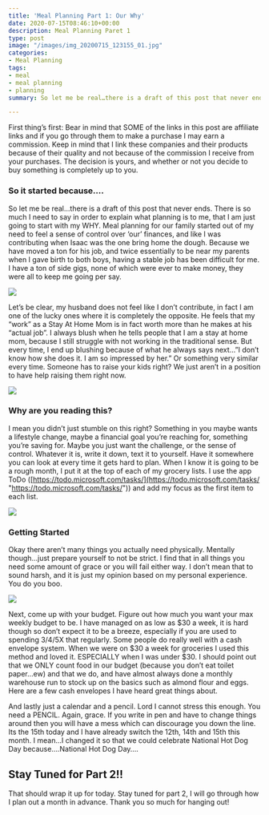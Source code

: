 ```yaml
---
title: 'Meal Planning Part 1: Our Why'
date: 2020-07-15T08:46:10+00:00
description: Meal Planning Paret 1
type: post
image: "/images/img_20200715_123155_01.jpg"
categories:
- Meal Planning
tags:
- meal
- meal planning
- planning
summary: So let me be real…there is a draft of this post that never ends. There is so much I need to say in order to explain what planning is to me, that I am just going to start with my WHY.

---
```

First thing’s first: Bear in mind that SOME of the links in this post are affiliate links and if you go through them to make a purchase I may earn a commission. Keep in mind that I link these companies and their products because of their quality and not because of the commission I receive from your purchases. The decision is yours, and whether or not you decide to buy something is completely up to you.

### So it started because….

So let me be real…there is a draft of this post that never ends. There is so much I need to say in order to explain what planning is to me, that I am just going to start with my WHY. Meal planning for our family started out of my need to feel a sense of control over ‘our’ finances, and like I was contributing when Isaac was the one bring home the dough. Because we have moved a ton for his job, and twice essentially to be near my parents when I gave birth to both boys, having a stable job has been difficult for me. I have a ton of side gigs, none of which were ever to make money, they were all to keep me going per say.

![](https://cookcraftparent.files.wordpress.com/2020/07/what-is-your-why_-1.png?w=940)

Let’s be clear, my husband does not feel like I don’t contribute, in fact I am one of the lucky ones where it is completely the opposite. He feels that my “work” as a Stay At Home Mom is in fact worth more than he makes at his “actual job”. I always blush when he tells people that I am a stay at home mom, because I still struggle with not working in the traditional sense. But every time, I end up blushing because of what he always says next…”I don’t know how she does it. I am so impressed by her.” Or something very similar every time. Someone has to raise your kids right? We just aren’t in a position to have help raising them right now.

![](https://cookcraftparent.files.wordpress.com/2020/07/what-is-your-why_.png?w=940)

### Why are you reading this?

I mean you didn’t just stumble on this right? Something in you maybe wants a lifestyle change, maybe a financial goal you’re reaching for, something you’re saving for. Maybe you just want the challenge, or the sense of control. Whatever it is, write it down, text it to yourself. Have it somewhere you can look at every time it gets hard to plan. When I know it is going to be a rough month, I put it at the top of each of my grocery lists. I use the app ToDo ([https://todo.microsoft.com/tasks/](https://todo.microsoft.com/tasks/ "https://todo.microsoft.com/tasks/")) and add my focus as the first item to each list.

![](https://cookcraftparent.files.wordpress.com/2020/07/untitled-design-1.png?w=940)

### Getting Started

Okay there aren’t many things you actually need physically. Mentally though…just prepare yourself to not be strict. I find that in all things you need some amount of grace or you will fail either way. I don’t mean that to sound harsh, and it is just my opinion based on my personal experience. You do you boo.

![](https://cookcraftparent.files.wordpress.com/2020/07/boo.png?w=921)

Next, come up with your budget. Figure out how much you want your max weekly budget to be. I have managed on as low as $30 a week, it is hard though so don’t expect it to be a breeze, especially if you are used to spending 3/4/5X that regularly. Some people do really well with a cash envelope system. When we were on $30 a week for groceries I used this method and loved it. ESPECIALLY when I was under $30. I should point out that we ONLY count food in our budget (because you don’t eat toilet paper…ew) and that we do, and have almost always done a monthly warehouse run to stock up on the basics such as almond flour and eggs. Here are a few cash envelopes I have heard great things about.

And lastly just a calendar and a pencil. Lord I cannot stress this enough. You need a PENCIL. Again, grace. If you write in pen and have to change things around then you will have a mess which can discourage you down the line. Its the 15th today and I have already switch the 12th, 14th and 15th this month. I mean…I changed it so that we could celebrate National Hot Dog Day because….National Hot Dog Day….

## Stay Tuned for Part 2!!

That should wrap it up for today. Stay tuned for part 2, I will go through how I plan out a month in advance. Thank you so much for hanging out!